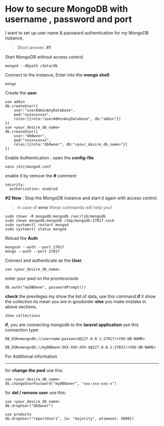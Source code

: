 # How to secure MongoDB with username , password and port
I want to set up user name & password authentication for my MongoDB instance,

>Short answer.
**#1**

Start MongoDB without access control.
```
mongod --dbpath /data/db
```
Connect to the instance, Enter into the **mongo shell**: 
```
mongo
```
Create the **user**.
```
use admin
db.createUser({
    user:"userAdminAnyDatabase",
    pwd:"xxxxxxxxxx",
    roles:[{role:"userAdminAnyDatabase", db:"admin"}]
})
use <your_desire_db_name>
db.createUser({
    user:"dbOwner",
    pwd:"xxxxxxxxxx",
    roles:[{role:"dbOwner", db:"<your_desire_db_name>"}]
})
```
Enable Authentication : open the **config-file**
```
nano /etc/mongod.conf
```
enable it by remove the **#** comment
```
security:
  authorization: enabled
```
**#2**
**Now** : Stop the MongoDB instance and start it again with access control.
>in case of **error** these commands will help you!
```
sudo chown -R mongodb:mongodb /var/lib/mongodb
sudo chown mongodb:mongodb /tmp/mongodb-27017.sock    
sudo systemctl restart mongod 
sudo systemctl status mongod 
```
Reload the **Auth**
```
mongosh --auth --port 27017
mongo --auth --port 27017
```
Connect and authenticate as the **User**.
```
use <your_desire_db_name>
```
enter your pwd on the promtconsole
```
db.auth("myDBOwne", passwordPrompt())
```
**check** the previleges my show the list of data, use this command.**if** it show the collection its mean you are in goodorder **else** you make mistake in above sections.
```
show collections
```
**if**, you are connecting mongodb to the **laravel application** use this connection type:
```
DB_DSN=mongodb://username:password@127.0.0.1:27017/<YOU-DB-NAME>

DB_DSN=mongodb://myDBOwne:XXX-XXX-XXX-X@127.0.0.1:27017/<YOU-DB-NAME>
```



For Additional information
__________________________________________________________________________
for **change the pwd** use this:
```
use <your_desire_db_name>
db.changeUserPassword("myDBOwner", "xxx-xxx-xxx-x")
````
for **del / remove user** use this:
```
use <your_desire_db_name>
db.dropUser("dbOwner")
```
```
use products
db.dropUser("reportUser1", {w: "majority", wtimeout: 5000})
```


[LINK]:https://stackoverflow.com/questions/4881208/how-to-secure-mongodb-with-username-and-password

[LINK]:https://severalnines.com/blog/how-secure-mongodb-ransomware-ten-tips
